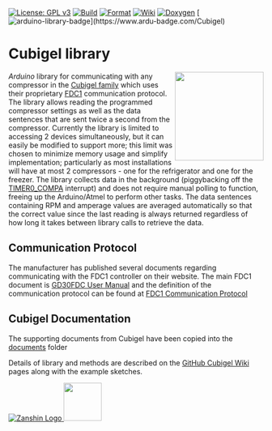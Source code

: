 [![License: GPL v3](https://zanduino.github.io/Badges/GPLv3-blue.svg)](https://www.gnu.org/licenses/gpl-3.0) [![Build](https://github.com/Zanduino/Cubigel/workflows/Build/badge.svg)](https://github.com/Zanduino/Cubigel/actions?query=workflow%3ABuild) [![Format](https://github.com/Zanduino/Cubigel/workflows/Format/badge.svg)](https://github.com/Zanduino/Cubigel/actions?query=workflow%3AFormat) [![Wiki](https://zanduino.github.io/Badges/Documentation-Badge.svg)](https://github.com/Zanduino/Cubigel/wiki) [![Doxygen](https://github.com/Zanduino/Cubigel/workflows/Doxygen/badge.svg)](https://Zanduino.github.io/Cubigel/html/index.html) [![arduino-library-badge](https://www.ardu-badge.com/badge/Cubigel.svg?)](https://www.ardu-badge.com/Cubigel)

 # Cubigel library
<img src="https://github.com/Zanduino/Cubigel/blob/master/Images/HuayiCompressor.png" width="175" align="right"/> *Arduino* library for communicating with any compressor in the [Cubigel family](http://www.huayicompressor.es/) which uses their proprietary [FDC1](https://github.com/Zanduino/Cubigel/blob/master/Documents/cubigel_fdc1_communication_protocol.pdf) communication protocol. The library allows reading the programmed compressor settings as well as the data sentences that are sent twice a second from the compressor.
Currently the library is limited to accessing 2 devices simultaneously, but it can easily be modified to support more; this limit was chosen to minimize memory usage and simplify implementation; particularly as most installations will have at most 2 compressors - one for the refrigerator and one for the freezer.
The library collects data in the background (piggybacking off the [TIMER0_COMPA](https://learn.adafruit.com/multi-tasking-the-arduino-part-2/timers) interrupt) and does not require manual polling to function, freeing up the Arduino/Atmel to perform other tasks. The data sentences containing RPM and amperage values are averaged automatically so that the correct value since the last reading is always returned regardless of how long it takes between library calls to retrieve the data.

## Communication Protocol
The manufacturer has published several documents regarding communicating with the FDC1 controller on their website. The main FDC1 document is [GD30FDC User Manual](http://www.huayicompressor.es/phocadownload/user-manuals/user_manual_gd30fdc.pdf) and the definition of the communication protocol can be found at [FDC1 Communication Protocol](https://github.com/Zanduino/Cubigel/blob/master/Documents/cubigel_fdc1_communication_protocol.pdf)

## Cubigel Documentation
The supporting documents from Cubigel have been copied into the [documents](https://github.com/Zanduino/Cubigel/tree/master/documents) folder

Details of library and methods are described on the [GitHub Cubigel Wiki](https://github.com/Zanduino/Cubigel/wiki) pages along with the example sketches.

[![Zanshin Logo](https://zanduino.github.io/Images/zanshinkanjitiny.gif) <img src="https://zanduino.github.io/Images/zanshintext.gif" width="75"/>](https://zanduino.github.io)

